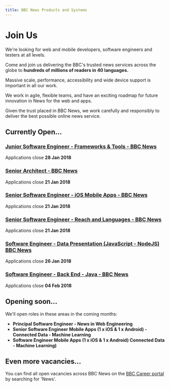 ```yaml
---
title: BBC News Products and Systems
---
```

# Join Us

We're looking for web and mobile developers, software engineers and testers at all levels. 

Come and join us delivering the BBC's trusted news services across the globe to **hundreds of millions of readers in 40 languages.**

Massive scale, performance, accessibility and wide device support is important in all our work.

We work in agile, flexible teams, and have an exciting roadmap for future innovation in News for the web and apps.
 
Given the trust placed in BBC News, we work carefully and responsibly to deliver the best possible online news service.

## Currently Open...

### [Junior Software Engineer - Frameworks & Tools - BBC News](https://careerssearch.bbc.co.uk/jobs/job/Junior-Software-Engineer/25857)
Applications close **28 Jan 2018**

### [Senior Architect - BBC News](https://careerssearch.bbc.co.uk/jobs/job/Senior-Architect/25336)
Applications close **21 Jan 2018**

### [Senior Software Engineer - iOS Mobile Apps - BBC News](http://careerssearch.bbc.co.uk/jobs/job/Senior-Software-Engineer-iOS-Mobile-Apps-BBC-News/24249)
Applications close **21 Jan 2018**

### [Senior Software Engineer - Reach and Languages - BBC News](https://careerssearch.bbc.co.uk/jobs/job/Senior-Software-Engineer-BBC-News-Reach-Languages-Javascript/25446)
Applications close **21 Jan 2018**

### [Software Engineer - Data Presentation (JavaScript - NodeJS) BBC News](https://careershub.bbc.co.uk/members/modules/job/detail.php?record=25564)
Applications close **26 Jan 2018**

### [Software Engineer - Back End - Java - BBC News](https://careerssearch.bbc.co.uk/jobs/job/Software-Engineer-Back-End-Java-News-WS2020/21278)
Applications close **04 Feb 2018**

## Opening soon...
We'll open roles in these areas in the coming months:

* **Principal Software Engineer - News in Web Engineering**
* **Senior Software Engineer Mobile Apps (1 x iOS & 1 x Android) - Connected Data - Machine Learning**
* **Software Engineer Mobile Apps (1 x iOS & 1 x Android) Connected Data - Machine Learning)**

## Even more vacancies...
You can find all open vacancies across BBC News on the [BBC Career portal](http://careerssearch.bbc.co.uk/jobs/search) by searching for 'News'.
